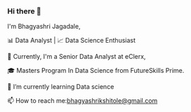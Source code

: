 ### Hi there 👋
 I'm Bhagyashri Jagadale,

📊 Data Analyst | 📈 Data Science Enthusiast

💼 Currently, I'm a Senior Data Analyst at eClerx,

🎓 Masters Program In Data Science from FutureSkills Prime.

🌱 I’m currently learning Data science

📫 How to reach me:bhagyashrikshitole@gmail.com
